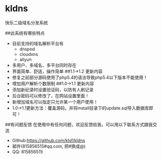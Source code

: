 # kldns
快乐二级域名分发系统

##此系统有哪些特点
* 目前支持的域名解析平台有
    *  dnspod
    *  cloudxns
    *  aliyun
* 多用户、多域名、多平台同时存在
* 界面简单、舒适，操作简单
##1.1->1.2 更新内容
* 修复之前部分源码使用了php5.4的语法导致php5.4以下版本不能使用！
* 增加用户解析个数限制
##1.0->1.1 更新内容
* 添加新纪录时设置验证码，以防有人刷记录
* 后台密码可以修改了，在网站设置里面！
* 新增加域名可以指定只允许某一个用户使用！
* 1.0->1.1更新方法：覆盖源码，并将install目录下的update.sql导入数据库即可！

##有问题反馈
在使用中有任何问题，欢迎反馈给我，可以用以下联系方式跟我交流

* Github:https://github.com/klsf/kldns
* 邮件(815856515#qq.com, 把#换成@)
* QQ: 815856515
